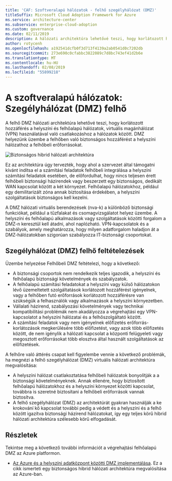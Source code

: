 ```yaml
---
title: 'CAF: Szoftveralapú hálózatok - felhő szegélyhálózat (DMZ)'
titleSuffix: Microsoft Cloud Adoption Framework for Azure
ms.service: architecture-center
ms.subservice: enterprise-cloud-adoption
ms.custom: governance
ms.date: 02/11/2019
description: A hálózati architektúra lehetővé teszi, hogy korlátozott hozzáférés a helyszíni és felhőalapú hálózatok között
author: rotycenh
ms.openlocfilehash: a192541dcfb0f3d713f4139a2ab0541d0c7202db
ms.sourcegitcommit: 273e690c0cfabbc3822089c7d8bc743ef41d2b6e
ms.translationtype: MT
ms.contentlocale: hu-HU
ms.lasthandoff: 02/08/2019
ms.locfileid: "55899218"
---
```

# <a name="software-defined-networks-cloud-dmz"></a>A szoftveralapú hálózatok: Szegélyhálózat (DMZ) felhő

A felhő DMZ hálózati architektúra lehetővé teszi, hogy korlátozott hozzáférés a helyszíni és felhőalapú hálózatok, virtuális magánhálózat (VPN) használatával való csatlakozáshoz a hálózatok között. DMZ helyezünk üzembe a felhőben való biztonságos hozzáférést a helyszíni hálózathoz a felhőbeli erőforrásokat.

![Biztonságos hibrid hálózati architektúra](../../../reference-architectures/dmz/images/dmz-private.png)

Ez az architektúra úgy tervezték, hogy ahol a szervezet által támogatni kívánt indítsa el a számítási feladatok felhőbeli integrálása a helyszíni számítási feladatok esetében, de előfordulhat, hogy nincs teljesen érett felhőbeli biztonsági házirendek vagy beszerzett egy biztonságos, dedikált WAN kapcsolat között a két környezet. Felhőalapú hálózatokhoz, például egy demilitarizált zóna annak biztosítása érdekében, a helyszíni szolgáltatások biztonságos kell kezelni.

A DMZ hálózati virtuális berendezések (nva-k) a különböző biztonsági funkciókat, például a tűzfalakat és csomagvizsgálatot helyez üzembe. A helyszíni és felhőalapú alkalmazások vagy szolgáltatások közötti forgalom a DMZ-n keresztül kell átadni, ahol naplózható. VPN-kapcsolatok és a szabályok, amely meghatározza, hogy milyen adatforgalom haladjon át a DMZ-hálózatokban szigorúan szabályozza IT-biztonsági csoportokat.

## <a name="cloud-dmz-assumptions"></a>Szegélyhálózat (DMZ) felhő feltételezések

Üzembe helyezése Felhőbeli DMZ feltételezi, hogy a következő:

- A biztonsági csoportok nem rendelkezik teljes igazodik, a helyszíni és felhőalapú biztonsági követelmények és szabályzatok.
- A felhőalapú számítási feladatokat a helyszíni vagy külső hálózatokon lévő üzemeltetett szolgáltatások korlátozott hozzáférést igényelnek, vagy a felhőben futó erőforrások korlátozott hozzáférésre van szükségük a felhasználók vagy alkalmazások a helyszíni környezetben.
- Vállalati házirend, szabályozási követelmények vagy technikai kompatibilitási problémák nem akadályozza a végrehajtási egy VPN-kapcsolatot a helyszíni hálózatai és a felhőszolgáltató között.
- A számítási feladatok vagy nem igényelnek előfizetés erőforrás-korlátozások megkerülésére több előfizetést, vagy azok több előfizetés között, de nem igénylik a hálózati kapcsolat a központi felügyeleti vagy megosztott erőforrásokat több elosztva által használt szolgáltatások az előfizetések.

A felhőre való áttérés csapat kell figyelembe vennie a következő problémák, ha megnézi a felhő szegélyhálózat (DMZ) virtuális hálózati architektúra megvalósítása:

- A helyszíni hálózat csatlakoztatása felhőbeli hálózatok bonyolítják a a biztonsági követelményeknek. Annak ellenére, hogy biztosított felhőalapú hálózatokhoz és a helyszíni környezet közötti kapcsolat, továbbra is szeretné biztosítani a felhőbeli erőforrások vannak biztosítva.
- A felhő szegélyhálózat (DMZ) az architektúrát gyakran használják a ke krokování kő kapcsolat további pedig a védett és a helyszíni és a felhő között igazítva biztonsági házirend hálózatokat, így egy teljes körű hibrid hálózati architektúra szélesebb körű elfogadását.

## <a name="learn-more"></a>Részletek

Tekintse meg a következő további információt a végrehajtási felhőalapú DMZ az Azure platformon.

- [Az Azure és a helyszíni adatközpont közötti DMZ implementálása](../../../reference-architectures/dmz/secure-vnet-hybrid.md). Ez a cikk ismerteti egy biztonságos hibrid hálózati architektúra megvalósítása az Azure-ban.
